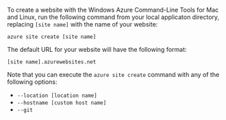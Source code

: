 To create a website with the Windows Azure Command-Line Tools for Mac and Linux, run the following command from your local applicaton directory, replacing `[site name]` with the name of your website:

	azure site create [site name]

The default URL for your website will have the following format:

	[site name].azurewebsites.net

Note that you can execute the `azure site create` command with any of the following options:

* `--location [location name]`
* `--hostname [custom host name]`
* `--git`